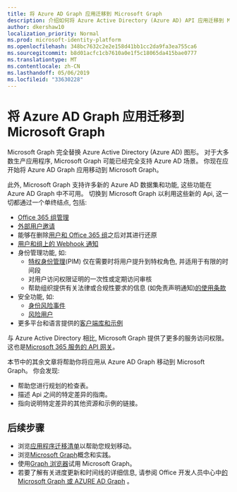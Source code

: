 ```yaml
---
title: 将 Azure AD Graph 应用迁移到 Microsoft Graph
description: 介绍如何将 Azure Active Directory (Azure AD) API 应用迁移到 Microsoft Graph API。
author: dkershaw10
localization_priority: Normal
ms.prod: microsoft-identity-platform
ms.openlocfilehash: 348bc7632c2e2e158d41bb1cc2da9fa3ea755ca6
ms.sourcegitcommit: b8d01acfc1cb7610a0e1f5c18065da415bae0777
ms.translationtype: MT
ms.contentlocale: zh-CN
ms.lasthandoff: 05/06/2019
ms.locfileid: "33630228"
---
```

# <a name="migrate-azure-ad-graph-apps-to-microsoft-graph"></a>将 Azure AD Graph 应用迁移到 Microsoft Graph

Microsoft Graph 完全替换 Azure Active Directory (Azure AD) 图形。 对于大多数生产应用程序, Microsoft Graph 可能已经完全支持 Azure AD 场景。 你现在应开始将 Azure AD Graph 应用移动到 Microsoft Graph。

此外, Microsoft Graph 支持许多新的 Azure AD 数据集和功能, 这些功能在 Azure AD Graph 中不可用。 切换到 Microsoft Graph 以利用这些新的 Api, 这一切都通过一个单终结点, 包括:

- [Office 365 组管理](/graph/office365-groups-concept-overview)
- [外部用户邀请](/graph/api/resources/invitation?view=graph-rest-1.0)
- 能够在删除[用户和 Office 365 组](/graph/api/resources/directory?view=graph-rest-1.0)之后对其进行还原
- [用户和组上的 Webhook 通知](/graph/webhooks?toc=./ref/toc.json&view=graph-rest-1.0)
- 身份管理功能, 如:
  - [特权身份管理](/graph/api/resources/privilegedidentitymanagement-root?view=graph-rest-beta)(PIM) 仅在需要时将用户提升到特权角色, 并适用于有限的时间段
  - [](/graph/api/resources/accessreviews-root?view=graph-rest-beta)对用户访问权限证明的一次性或定期访问审核
  - 帮助组织提供有关法律或合规性要求的信息 (如免责声明通知)[的使用条款](/graph/api/resources/accessreviews-root?view=graph-rest-beta)
- 安全功能, 如:
  - [身份风险事件](/graph/api/resources/identityriskevent?view=graph-rest-beta)
  - [风险用户](/graph/api/resources/riskyuser?view=graph-rest-beta)
- 更多平台和语言提供的[客户端库和示例](/graph/)

与 Azure Active Directory 相比, Microsoft Graph 提供了更多的服务访问权限。 这也是[Microsoft 365 服务的 API 网关](/graph/)。

本节中的其余文章将帮助你将应用从 Azure AD Graph 移动到 Microsoft Graph。 你会发现:

- 帮助您进行规划的检查表。
- 描述 Api 之间的特定差异的指南。
- 指向说明特定差异的其他资源和示例的链接。

## <a name="next-steps"></a>后续步骤

- 浏览[应用程序迁移清单](migrate-azure-ad-graph-planning-checklist.md)以帮助您规划移动。
- 浏览[Microsoft Graph](/graph/overview)概念和实践。
- 使用[Graph 浏览器](https://aka.ms/ge)试用 Microsoft Graph。
- 若要了解有关进度更新和时间线的详细信息, 请参阅 Office 开发人员中心中[的 Microsoft Graph 或 AZURE AD Graph](https://dev.office.com/blogs/microsoft-graph-or-azure-ad-graph) 。
